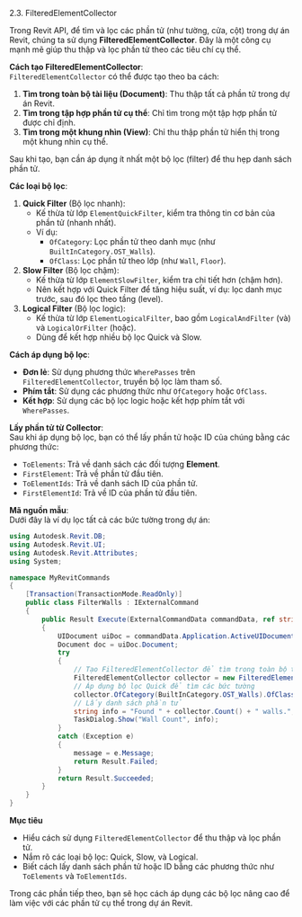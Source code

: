 2.3. FilteredElementCollector  

Trong Revit API, để tìm và lọc các phần tử (như tường, cửa, cột) trong dự án Revit, chúng ta sử dụng **FilteredElementCollector**. Đây là một công cụ mạnh mẽ giúp thu thập và lọc phần tử theo các tiêu chí cụ thể.

**Cách tạo FilteredElementCollector**:  
`FilteredElementCollector` có thể được tạo theo ba cách:  
1. **Tìm trong toàn bộ tài liệu (Document)**: Thu thập tất cả phần tử trong dự án Revit.  
2. **Tìm trong tập hợp phần tử cụ thể**: Chỉ tìm trong một tập hợp phần tử được chỉ định.  
3. **Tìm trong một khung nhìn (View)**: Chỉ thu thập phần tử hiển thị trong một khung nhìn cụ thể.  

Sau khi tạo, bạn cần áp dụng ít nhất một bộ lọc (filter) để thu hẹp danh sách phần tử.

**Các loại bộ lọc**:  
1. **Quick Filter** (Bộ lọc nhanh):  
   - Kế thừa từ lớp `ElementQuickFilter`, kiểm tra thông tin cơ bản của phần tử (nhanh nhất).  
   - Ví dụ:  
     - `OfCategory`: Lọc phần tử theo danh mục (như `BuiltInCategory.OST_Walls`).  
     - `OfClass`: Lọc phần tử theo lớp (như `Wall`, `Floor`).  
2. **Slow Filter** (Bộ lọc chậm):  
   - Kế thừa từ lớp `ElementSlowFilter`, kiểm tra chi tiết hơn (chậm hơn).  
   - Nên kết hợp với Quick Filter để tăng hiệu suất, ví dụ: lọc danh mục trước, sau đó lọc theo tầng (level).  
3. **Logical Filter** (Bộ lọc logic):  
   - Kế thừa từ lớp `ElementLogicalFilter`, bao gồm `LogicalAndFilter` (và) và `LogicalOrFilter` (hoặc).  
   - Dùng để kết hợp nhiều bộ lọc Quick và Slow.  

**Cách áp dụng bộ lọc**:  
- **Đơn lẻ**: Sử dụng phương thức `WherePasses` trên `FilteredElementCollector`, truyền bộ lọc làm tham số.  
- **Phím tắt**: Sử dụng các phương thức như `OfCategory` hoặc `OfClass`.  
- **Kết hợp**: Sử dụng các bộ lọc logic hoặc kết hợp phím tắt với `WherePasses`.  

**Lấy phần tử từ Collector**:  
Sau khi áp dụng bộ lọc, bạn có thể lấy phần tử hoặc ID của chúng bằng các phương thức:  
- `ToElements`: Trả về danh sách các đối tượng **Element**.  
- `FirstElement`: Trả về phần tử đầu tiên.  
- `ToElementIds`: Trả về danh sách ID của phần tử.  
- `FirstElementId`: Trả về ID của phần tử đầu tiên.  

**Mã nguồn mẫu**:  
Dưới đây là ví dụ lọc tất cả các bức tường trong dự án:  
```csharp
using Autodesk.Revit.DB;
using Autodesk.Revit.UI;
using Autodesk.Revit.Attributes;
using System;

namespace MyRevitCommands
{
    [Transaction(TransactionMode.ReadOnly)]
    public class FilterWalls : IExternalCommand
    {
        public Result Execute(ExternalCommandData commandData, ref string message, ElementSet elements)
        {
            UIDocument uiDoc = commandData.Application.ActiveUIDocument;
            Document doc = uiDoc.Document;
            try
            {
                // Tạo FilteredElementCollector để tìm trong toàn bộ tài liệu
                FilteredElementCollector collector = new FilteredElementCollector(doc);
                // Áp dụng bộ lọc Quick để tìm các bức tường
                collector.OfCategory(BuiltInCategory.OST_Walls).OfClass(typeof(Wall));
                // Lấy danh sách phần tử
                string info = "Found " + collector.Count() + " walls.";
                TaskDialog.Show("Wall Count", info);
            }
            catch (Exception e)
            {
                message = e.Message;
                return Result.Failed;
            }
            return Result.Succeeded;
        }
    }
}
```

**Mục tiêu**  
- Hiểu cách sử dụng `FilteredElementCollector` để thu thập và lọc phần tử.  
- Nắm rõ các loại bộ lọc: Quick, Slow, và Logical.  
- Biết cách lấy danh sách phần tử hoặc ID bằng các phương thức như `ToElements` và `ToElementIds`.  

Trong các phần tiếp theo, bạn sẽ học cách áp dụng các bộ lọc nâng cao để làm việc với các phần tử cụ thể trong dự án Revit.